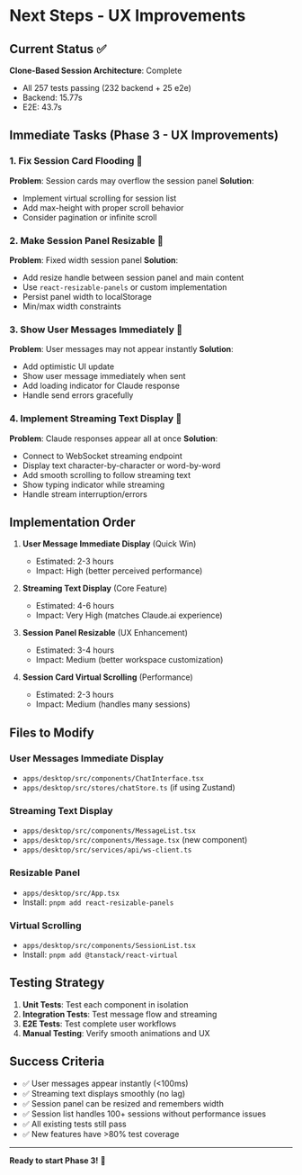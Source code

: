 # Next Steps - UX Improvements

## Current Status ✅

**Clone-Based Session Architecture**: Complete
- All 257 tests passing (232 backend + 25 e2e)
- Backend: 15.77s
- E2E: 43.7s

## Immediate Tasks (Phase 3 - UX Improvements)

### 1. Fix Session Card Flooding 🔧
**Problem**: Session cards may overflow the session panel
**Solution**: 
- Implement virtual scrolling for session list
- Add max-height with proper scroll behavior
- Consider pagination or infinite scroll

### 2. Make Session Panel Resizable 🔧
**Problem**: Fixed width session panel
**Solution**:
- Add resize handle between session panel and main content
- Use `react-resizable-panels` or custom implementation
- Persist panel width to localStorage
- Min/max width constraints

### 3. Show User Messages Immediately 🔧
**Problem**: User messages may not appear instantly
**Solution**:
- Add optimistic UI update
- Show user message immediately when sent
- Add loading indicator for Claude response
- Handle send errors gracefully

### 4. Implement Streaming Text Display 🔧
**Problem**: Claude responses appear all at once
**Solution**:
- Connect to WebSocket streaming endpoint
- Display text character-by-character or word-by-word
- Add smooth scrolling to follow streaming text
- Show typing indicator while streaming
- Handle stream interruption/errors

## Implementation Order

1. **User Message Immediate Display** (Quick Win)
   - Estimated: 2-3 hours
   - Impact: High (better perceived performance)

2. **Streaming Text Display** (Core Feature)
   - Estimated: 4-6 hours
   - Impact: Very High (matches Claude.ai experience)

3. **Session Panel Resizable** (UX Enhancement)
   - Estimated: 3-4 hours
   - Impact: Medium (better workspace customization)

4. **Session Card Virtual Scrolling** (Performance)
   - Estimated: 2-3 hours
   - Impact: Medium (handles many sessions)

## Files to Modify

### User Messages Immediate Display
- `apps/desktop/src/components/ChatInterface.tsx`
- `apps/desktop/src/stores/chatStore.ts` (if using Zustand)

### Streaming Text Display
- `apps/desktop/src/components/MessageList.tsx`
- `apps/desktop/src/components/Message.tsx` (new component)
- `apps/desktop/src/services/api/ws-client.ts`

### Resizable Panel
- `apps/desktop/src/App.tsx`
- Install: `pnpm add react-resizable-panels`

### Virtual Scrolling
- `apps/desktop/src/components/SessionList.tsx`
- Install: `pnpm add @tanstack/react-virtual`

## Testing Strategy

1. **Unit Tests**: Test each component in isolation
2. **Integration Tests**: Test message flow and streaming
3. **E2E Tests**: Test complete user workflows
4. **Manual Testing**: Verify smooth animations and UX

## Success Criteria

- ✅ User messages appear instantly (<100ms)
- ✅ Streaming text displays smoothly (no lag)
- ✅ Session panel can be resized and remembers width
- ✅ Session list handles 100+ sessions without performance issues
- ✅ All existing tests still pass
- ✅ New features have >80% test coverage

---

**Ready to start Phase 3!** 🚀
